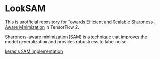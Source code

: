# LookSAM
This is unofficial repository for [Towards Efficient and Scalable Sharpness-Aware Minimization](https://arxiv.org/abs/2203.02714) in TensorFlow 2.

Sharpness-aware minimization (SAM) is a technique that improves the model generalization and provides robustness to label noise.

[keras's SAM implementation](https://github.com/keras-team/keras/blob/master/keras/models/sharpness_aware_minimization.py)  
 